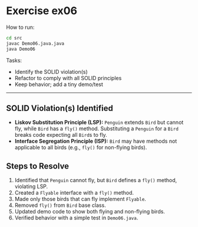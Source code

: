 # Exercise ex06

How to run:
```bash
cd src
javac Demo06.java.java
java Demo06
```


Tasks:
- Identify the SOLID violation(s)
- Refactor to comply with all SOLID principles
- Keep behavior; add a tiny demo/test

---

## SOLID Violation(s) Identified

- **Liskov Substitution Principle (LSP):** `Penguin` extends `Bird` but cannot fly, while `Bird` has a `fly()` method. Substituting a `Penguin` for a `Bird` breaks code expecting all `Bird`s to fly.
- **Interface Segregation Principle (ISP):** `Bird` may have methods not applicable to all birds (e.g., `fly()` for non-flying birds).

## Steps to Resolve

1. Identified that `Penguin` cannot fly, but `Bird` defines a `fly()` method, violating LSP.
2. Created a `Flyable` interface with a `fly()` method.
3. Made only those birds that can fly implement `Flyable`.
4. Removed `fly()` from `Bird` base class.
5. Updated demo code to show both flying and non-flying birds.
6. Verified behavior with a simple test in `Demo06.java`.
